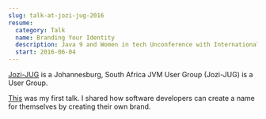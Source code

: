 ```yaml
---
slug: talk-at-jozi-jug-2016
resume:
  category: Talk
  name: Branding Your Identity
  description: Java 9 and Women in tech Unconference with International guest Heather VanCura
  start: 2016-06-04
---
```


[Jozi-JUG](https://www.meetup.com/Jozi-JUG/) is a Johannesburg, South Africa JVM User Group (Jozi-JUG) is a User Group.

[This](/blog/branding-your-identity) was my first talk.
I shared how software developers can create a name for themselves by creating their own brand.
